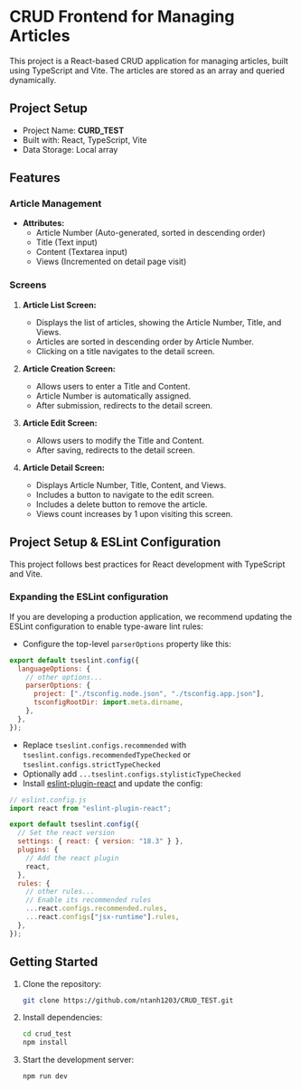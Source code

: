 # CRUD Frontend for Managing Articles

This project is a React-based CRUD application for managing articles, built using TypeScript and Vite. The articles are stored as an array and queried dynamically.

## Project Setup

- Project Name: **CURD_TEST**
- Built with: React, TypeScript, Vite
- Data Storage: Local array

## Features

### Article Management

- **Attributes:**
  - Article Number (Auto-generated, sorted in descending order)
  - Title (Text input)
  - Content (Textarea input)
  - Views (Incremented on detail page visit)

### Screens

1. **Article List Screen:**

   - Displays the list of articles, showing the Article Number, Title, and Views.
   - Articles are sorted in descending order by Article Number.
   - Clicking on a title navigates to the detail screen.

2. **Article Creation Screen:**

   - Allows users to enter a Title and Content.
   - Article Number is automatically assigned.
   - After submission, redirects to the detail screen.

3. **Article Edit Screen:**

   - Allows users to modify the Title and Content.
   - After saving, redirects to the detail screen.

4. **Article Detail Screen:**
   - Displays Article Number, Title, Content, and Views.
   - Includes a button to navigate to the edit screen.
   - Includes a delete button to remove the article.
   - Views count increases by 1 upon visiting this screen.

## Project Setup & ESLint Configuration

This project follows best practices for React development with TypeScript and Vite.

### Expanding the ESLint configuration

If you are developing a production application, we recommend updating the ESLint configuration to enable type-aware lint rules:

- Configure the top-level `parserOptions` property like this:

```js
export default tseslint.config({
  languageOptions: {
    // other options...
    parserOptions: {
      project: ["./tsconfig.node.json", "./tsconfig.app.json"],
      tsconfigRootDir: import.meta.dirname,
    },
  },
});
```

- Replace `tseslint.configs.recommended` with `tseslint.configs.recommendedTypeChecked` or `tseslint.configs.strictTypeChecked`
- Optionally add `...tseslint.configs.stylisticTypeChecked`
- Install [eslint-plugin-react](https://github.com/jsx-eslint/eslint-plugin-react) and update the config:

```js
// eslint.config.js
import react from "eslint-plugin-react";

export default tseslint.config({
  // Set the react version
  settings: { react: { version: "18.3" } },
  plugins: {
    // Add the react plugin
    react,
  },
  rules: {
    // other rules...
    // Enable its recommended rules
    ...react.configs.recommended.rules,
    ...react.configs["jsx-runtime"].rules,
  },
});
```

## Getting Started

1. Clone the repository:
   ```sh
   git clone https://github.com/ntanh1203/CRUD_TEST.git
   ```
2. Install dependencies:
   ```sh
   cd crud_test
   npm install
   ```
3. Start the development server:
   ```sh
   npm run dev
   ```
